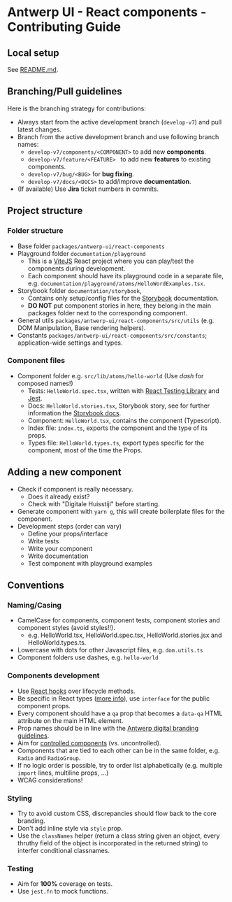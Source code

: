 # Antwerp UI - React components - Contributing Guide

## Local setup

See [README.md](README.md).

## Branching/Pull guidelines

Here is the branching strategy for contributions:

- Always start from the active development branch (`develop-v7`) and pull latest changes.
- Branch from the active development branch and use following branch names:
  - `develop-v7/components/<COMPONENT>` to add new **components**.
  - `develop-v7/feature/<FEATURE> ` to add new **features** to existing components.
  - `develop-v7/bug/<BUG>` for **bug fixing**.
  - `develop-v7/docs/<DOCS>` to add/improve **documentation**.
- (If available) Use **Jira** ticket numbers in commits.

## Project structure

### Folder structure

- Base folder `packages/antwerp-ui/react-components`
- Playground folder `documentation/playground`
  - This is a [ViteJS](https://vitejs.dev/) React project where you can play/test the components during development.
  - Each component should have its playground code in a separate file, e.g. `documentation/playground/atoms/HelloWordExamples.tsx`.
- Storybook folder `documentation/storybook`,
  - Contains only setup/config files for the [Storybook](https://storybook.js.org/) documentation.
  - **DO NOT** put component stories in here, they belong in the main packages folder next to the corresponding component.
- General utils `packages/antwerp-ui/react-components/src/utils` (e.g. DOM Manipulation, Base rendering helpers).
- Constants `packages/antwerp-ui/react-components/src/constants`; application-wide settings and types.

### Component files

- Component folder e.g. `src/lib/atoms/hello-world` (Use _dash_ for composed names!)
  - Tests: `HelloWorld.spec.tsx`, written with [React Testing Library](https://testing-library.com/docs/dom-testing-library/intro/) and [Jest](https://jestjs.io/).
  - Docs: `HelloWorld.stories.tsx`, Storybook story, see for further information the [Storybook docs](https://storybook.js.org/docs/react/get-started/introduction).
  - Component: `HelloWorld.tsx`, contains the component (Typescript).
  - Index file: `index.ts`, exports the component and the type of its props.
  - Types file: `HelloWorld.types.ts`, export types specific for the component, most of the time the Props.

## Adding a new component

- Check if component is really necessary.
  - Does it already exist?
  - Check with "Digitale Huisstijl" before starting.
- Generate component with `yarn g`, this will create boilerplate files for the component.
- Development steps (order can vary)
  - Define your props/interface
  - Write tests
  - Write your component
  - Write documentation
  - Test component with playground examples

## Conventions

### Naming/Casing

- CamelCase for components, component tests, component stories and component styles (avoid styles!!).
  - e.g. HelloWorld.tsx, HelloWorld.spec.tsx, HelloWorld.stories.jsx and HelloWorld.types.ts.
- Lowercase with dots for other Javascript files, e.g. `dom.utils.ts`
- Component folders use dashes, e.g. `hello-world`

### Components development

- Use [React hooks](https://reactjs.org/docs/hooks-intro.html) over lifecycle methods.
- Be specific in React types ([more info](https://dev.to/fromaline/jsxelement-vs-reactelement-vs-reactnode-2mh2)), use `interface` for the public component props.
- Every component should have a `qa` prop that becomes a `data-qa` HTML attribute on the main HTML element.
- Prop names should be in line with the [Antwerp digital branding guidelines](https://digitale-huisstijl.antwerpen.be/getting-started).
- Aim for [controlled components](https://reactjs.org/docs/forms.html#controlled-components) (vs. uncontrolled).
- Components that are tied to each other can be in the same folder, e.g. `Radio` and `RadioGroup`.
- If no logic order is possible, try to order list alphabetically (e.g. multiple `import` lines, multiline props, ...)
- WCAG considerations!

### Styling

- Try to avoid custom CSS, discrepancies should flow back to the core branding.
- Don't add inline style via `style` prop.
- Use the `classNames` helper (return a class string given an object, every thruthy field of the object is incorporated in the returned string) to interfer conditional classnames.

### Testing

- Aim for **100%** coverage on tests.
- Use `jest.fn` to mock functions.
